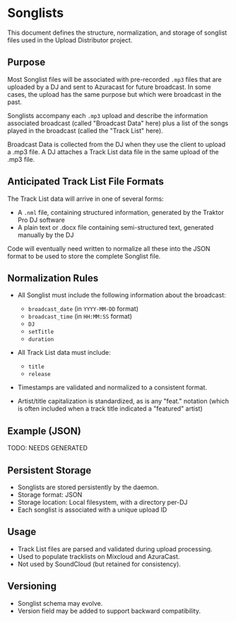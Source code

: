 # Songlists

This document defines the structure, normalization, and storage of songlist files used in the Upload Distributor project.

## Purpose

Most Songlist files will be associated with pre-recorded `.mp3` files that are uploaded by a DJ and sent to Azuracast for future broadcast. In some cases, the upload has the same purpose but which were broadcast in the past.

Songlists accompany each `.mp3` upload and describe the information associated broadcast (called "Broadcast Data" here) plus a list of the songs played in the broadcast (called the "Track List" here).

Broadcast Data is collected from the DJ when they use the client to upload a .mp3 file. A DJ attaches a Track List data file in the same upload of the .mp3 file.

## Anticipated Track List File Formats 

The Track List data will arrive in one of several forms:
- A `.nml` file, containing structured information, generated by the Traktor Pro DJ software
- A plain text or .docx file containing semi-structured text, generated manually by the DJ

Code will eventually need written to normalize all these into the JSON format to be used to store the complete Songlist file.

## Normalization Rules

- All Songlist must include the following information about the broadcast:
  - `broadcast_date` (in `YYYY-MM-DD` format)
  - `broadcast_time` (in `HH:MM:SS` format)
  - `DJ`
  - `setTitle`
  - `duration`

- All Track List data must include:
  - `title`
  - `release`

- Timestamps are validated and normalized to a consistent format.
- Artist/title capitalization is standardized, as is any "feat." notation (which is often included when a track title indicated a "featured" artist)

## Example (JSON)
TODO: NEEDS GENERATED

## Persistent Storage

- Songlists are stored persistently by the daemon.
- Storage format: JSON
- Storage location: Local filesystem, with a directory per-DJ
- Each songlist is associated with a unique upload ID

## Usage

- Track List files are parsed and validated during upload processing.
- Used to populate tracklists on Mixcloud and AzuraCast.
- Not used by SoundCloud (but retained for consistency).

## Versioning

- Songlist schema may evolve.
- Version field may be added to support backward compatibility.
